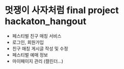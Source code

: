 # 멋쟁이 사자처럼 final project hackaton_hangout
  
* 페스티벌 친구 매칭 서비스 
* 로그인, 회원가입 
* 친구 매칭 게시글 작성 및 수정
* 페스티벌 예매 정보 
* 마이페이지 관리 (캘린더...)
